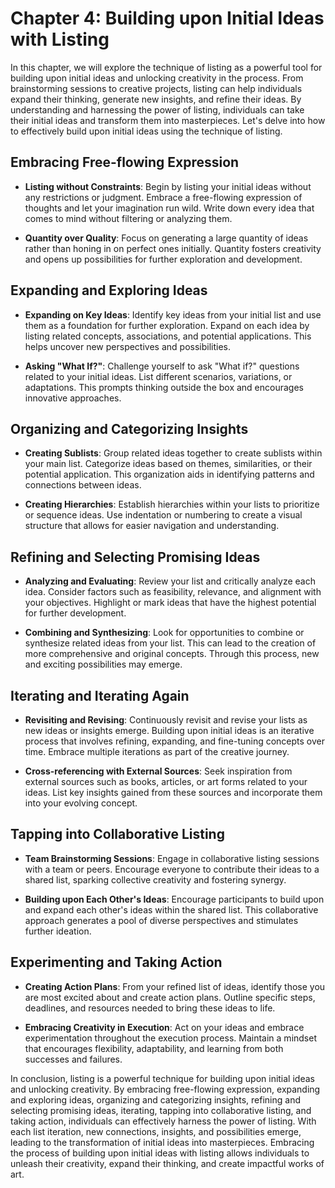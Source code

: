 Chapter 4: Building upon Initial Ideas with Listing
===================================================

In this chapter, we will explore the technique of listing as a powerful tool for building upon initial ideas and unlocking creativity in the process. From brainstorming sessions to creative projects, listing can help individuals expand their thinking, generate new insights, and refine their ideas. By understanding and harnessing the power of listing, individuals can take their initial ideas and transform them into masterpieces. Let's delve into how to effectively build upon initial ideas using the technique of listing.

Embracing Free-flowing Expression
---------------------------------

* **Listing without Constraints**: Begin by listing your initial ideas without any restrictions or judgment. Embrace a free-flowing expression of thoughts and let your imagination run wild. Write down every idea that comes to mind without filtering or analyzing them.

* **Quantity over Quality**: Focus on generating a large quantity of ideas rather than honing in on perfect ones initially. Quantity fosters creativity and opens up possibilities for further exploration and development.

Expanding and Exploring Ideas
-----------------------------

* **Expanding on Key Ideas**: Identify key ideas from your initial list and use them as a foundation for further exploration. Expand on each idea by listing related concepts, associations, and potential applications. This helps uncover new perspectives and possibilities.

* **Asking "What If?"**: Challenge yourself to ask "What if?" questions related to your initial ideas. List different scenarios, variations, or adaptations. This prompts thinking outside the box and encourages innovative approaches.

Organizing and Categorizing Insights
------------------------------------

* **Creating Sublists**: Group related ideas together to create sublists within your main list. Categorize ideas based on themes, similarities, or their potential application. This organization aids in identifying patterns and connections between ideas.

* **Creating Hierarchies**: Establish hierarchies within your lists to prioritize or sequence ideas. Use indentation or numbering to create a visual structure that allows for easier navigation and understanding.

Refining and Selecting Promising Ideas
--------------------------------------

* **Analyzing and Evaluating**: Review your list and critically analyze each idea. Consider factors such as feasibility, relevance, and alignment with your objectives. Highlight or mark ideas that have the highest potential for further development.

* **Combining and Synthesizing**: Look for opportunities to combine or synthesize related ideas from your list. This can lead to the creation of more comprehensive and original concepts. Through this process, new and exciting possibilities may emerge.

Iterating and Iterating Again
-----------------------------

* **Revisiting and Revising**: Continuously revisit and revise your lists as new ideas or insights emerge. Building upon initial ideas is an iterative process that involves refining, expanding, and fine-tuning concepts over time. Embrace multiple iterations as part of the creative journey.

* **Cross-referencing with External Sources**: Seek inspiration from external sources such as books, articles, or art forms related to your ideas. List key insights gained from these sources and incorporate them into your evolving concept.

Tapping into Collaborative Listing
----------------------------------

* **Team Brainstorming Sessions**: Engage in collaborative listing sessions with a team or peers. Encourage everyone to contribute their ideas to a shared list, sparking collective creativity and fostering synergy.

* **Building upon Each Other's Ideas**: Encourage participants to build upon and expand each other's ideas within the shared list. This collaborative approach generates a pool of diverse perspectives and stimulates further ideation.

Experimenting and Taking Action
-------------------------------

* **Creating Action Plans**: From your refined list of ideas, identify those you are most excited about and create action plans. Outline specific steps, deadlines, and resources needed to bring these ideas to life.

* **Embracing Creativity in Execution**: Act on your ideas and embrace experimentation throughout the execution process. Maintain a mindset that encourages flexibility, adaptability, and learning from both successes and failures.

In conclusion, listing is a powerful technique for building upon initial ideas and unlocking creativity. By embracing free-flowing expression, expanding and exploring ideas, organizing and categorizing insights, refining and selecting promising ideas, iterating, tapping into collaborative listing, and taking action, individuals can effectively harness the power of listing. With each list iteration, new connections, insights, and possibilities emerge, leading to the transformation of initial ideas into masterpieces. Embracing the process of building upon initial ideas with listing allows individuals to unleash their creativity, expand their thinking, and create impactful works of art.
